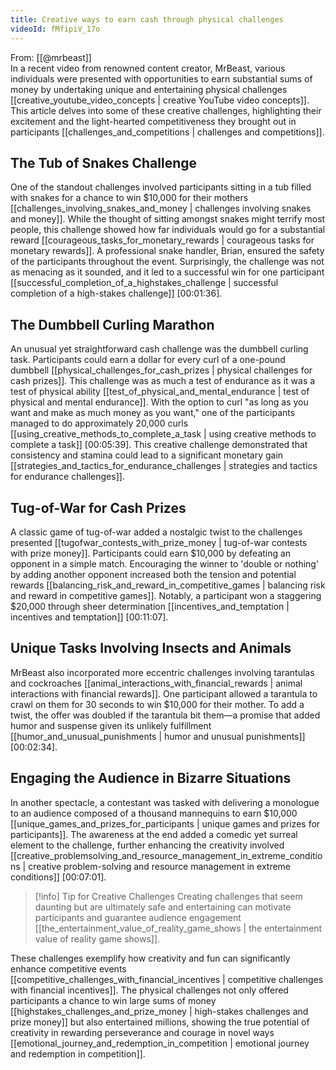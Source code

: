 ```yaml
---
title: Creative ways to earn cash through physical challenges
videoId: fMfipiV_17o
---
```


From: [[@mrbeast]] <br/> 
In a recent video from renowned content creator, MrBeast, various individuals were presented with opportunities to earn substantial sums of money by undertaking unique and entertaining physical challenges [[creative_youtube_video_concepts | creative YouTube video concepts]]. This article delves into some of these creative challenges, highlighting their excitement and the light-hearted competitiveness they brought out in participants [[challenges_and_competitions | challenges and competitions]].

## The Tub of Snakes Challenge

One of the standout challenges involved participants sitting in a tub filled with snakes for a chance to win $10,000 for their mothers [[challenges_involving_snakes_and_money | challenges involving snakes and money]]. While the thought of sitting amongst snakes might terrify most people, this challenge showed how far individuals would go for a substantial reward [[courageous_tasks_for_monetary_rewards | courageous tasks for monetary rewards]]. A professional snake handler, Brian, ensured the safety of the participants throughout the event. Surprisingly, the challenge was not as menacing as it sounded, and it led to a successful win for one participant [[successful_completion_of_a_highstakes_challenge | successful completion of a high-stakes challenge]] <a class="yt-timestamp" data-t="00:01:36">[00:01:36]</a>.

## The Dumbbell Curling Marathon

An unusual yet straightforward cash challenge was the dumbbell curling task. Participants could earn a dollar for every curl of a one-pound dumbbell [[physical_challenges_for_cash_prizes | physical challenges for cash prizes]]. This challenge was as much a test of endurance as it was a test of physical ability [[test_of_physical_and_mental_endurance | test of physical and mental endurance]]. With the option to curl "as long as you want and make as much money as you want," one of the participants managed to do approximately 20,000 curls [[using_creative_methods_to_complete_a_task | using creative methods to complete a task]] <a class="yt-timestamp" data-t="00:05:39">[00:05:39]</a>. This creative challenge demonstrated that consistency and stamina could lead to a significant monetary gain [[strategies_and_tactics_for_endurance_challenges | strategies and tactics for endurance challenges]].

## Tug-of-War for Cash Prizes

A classic game of tug-of-war added a nostalgic twist to the challenges presented [[tugofwar_contests_with_prize_money | tug-of-war contests with prize money]]. Participants could earn $10,000 by defeating an opponent in a simple match. Encouraging the winner to 'double or nothing' by adding another opponent increased both the tension and potential rewards [[balancing_risk_and_reward_in_competitive_games | balancing risk and reward in competitive games]]. Notably, a participant won a staggering $20,000 through sheer determination [[incentives_and_temptation | incentives and temptation]] <a class="yt-timestamp" data-t="00:11:07">[00:11:07]</a>.

## Unique Tasks Involving Insects and Animals

MrBeast also incorporated more eccentric challenges involving tarantulas and cockroaches [[animal_interactions_with_financial_rewards | animal interactions with financial rewards]]. One participant allowed a tarantula to crawl on them for 30 seconds to win $10,000 for their mother. To add a twist, the offer was doubled if the tarantula bit them—a promise that added humor and suspense given its unlikely fulfillment [[humor_and_unusual_punishments | humor and unusual punishments]] <a class="yt-timestamp" data-t="00:02:34">[00:02:34]</a>.

## Engaging the Audience in Bizarre Situations

In another spectacle, a contestant was tasked with delivering a monologue to an audience composed of a thousand mannequins to earn $10,000 [[unique_games_and_prizes_for_participants | unique games and prizes for participants]]. The awareness at the end added a comedic yet surreal element to the challenge, further enhancing the creativity involved [[creative_problemsolving_and_resource_management_in_extreme_conditions | creative problem-solving and resource management in extreme conditions]] <a class="yt-timestamp" data-t="00:07:01">[00:07:01]</a>.

> [!info] Tip for Creative Challenges
> Creating challenges that seem daunting but are ultimately safe and entertaining can motivate participants and guarantee audience engagement [[the_entertainment_value_of_reality_game_shows | the entertainment value of reality game shows]].

These challenges exemplify how creativity and fun can significantly enhance competitive events [[competitive_challenges_with_financial_incentives | competitive challenges with financial incentives]]. The physical challenges not only offered participants a chance to win large sums of money [[highstakes_challenges_and_prize_money | high-stakes challenges and prize money]] but also entertained millions, showing the true potential of creativity in rewarding perseverance and courage in novel ways [[emotional_journey_and_redemption_in_competition | emotional journey and redemption in competition]].